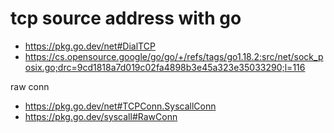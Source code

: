 # tcp source address with go

- https://pkg.go.dev/net#DialTCP
- https://cs.opensource.google/go/go/+/refs/tags/go1.18.2:src/net/sock_posix.go;drc=9cd1818a7d019c02fa4898b3e45a323e35033290;l=116

raw conn
- https://pkg.go.dev/net#TCPConn.SyscallConn
- https://pkg.go.dev/syscall#RawConn
